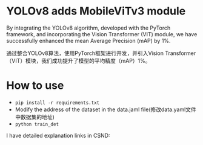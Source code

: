 YOLOv8 adds MobileViTv3 module
=========================

By integrating the YOLOv8 algorithm, developed with the PyTorch framework, and incorporating the Vision Transformer (VIT) module, we have successfully enhanced the mean Average Precision (mAP) by 1%.


通过整合YOLOv8算法，使用PyTorch框架进行开发，并引入Vision Transformer（VIT）模块，我们成功提升了模型的平均精度（mAP）1%。

# How to use
* `pip install -r requirements.txt `
* Modify the address of the dataset in the data.jaml file(修改data.yaml文件中数据集的地址)
* `python train_det `

I have detailed explanation links in CSND: